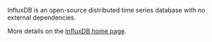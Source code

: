 InfluxDB is an open-source distributed time series database with no external dependencies.

More details on the <a href="http://influxdb.com/" target="wikipedia">InfluxDB home page</a>.
